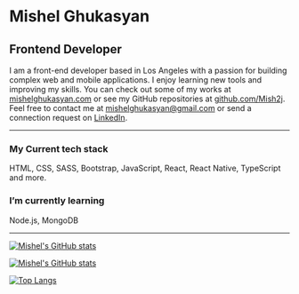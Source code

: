 # Mishel Ghukasyan
## Frontend Developer

I am a front-end developer based in Los Angeles with a passion for building complex web and mobile applications. I enjoy learning new tools and improving my skills. You can check out some of my works at [mishelghukasyan.com](https://www.mishelghukasyan.com) or see my GitHub repositories at [github.com/Mish2j](https://github.com/Mish2j?tab=repositories). Feel free to contact me at mishelghukasyan@gmail.com or send a connection request on [LinkedIn](https://www.linkedin.com/in/mishel-ghukasyan/). 

---

### My Current tech stack

HTML, CSS, SASS, Bootstrap, JavaScript, React, React Native, TypeScript and more.

### I’m currently learning

Node.js, MongoDB

---

[![Mishel's GitHub stats](https://github-readme-stats.vercel.app/api?username=Mish2j&range=all_time)](https://github.com/anuraghazra/github-readme-stats)

[![Mishel's GitHub stats](https://github-readme-stats.vercel.app/api?username=Mish2j&range=last_7_days)](https://github.com/anuraghazra/github-readme-stats)

[![Top Langs](https://github-readme-stats.vercel.app/api/top-langs/?username=Mish2j&layout=compact)](https://github.com/anuraghazra/github-readme-stats)
